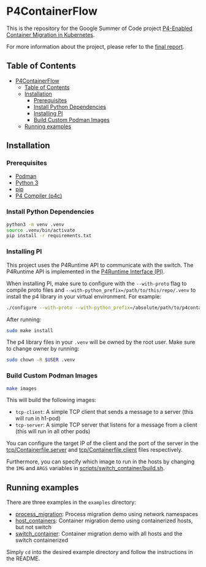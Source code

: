 # P4ContainerFlow

This is the repository for the Google Summer of Code project [P4-Enabled Container Migration in Kubernetes](https://summerofcode.withgoogle.com/programs/2024/projects/sYbpOJhD).

For more information about the project, please refer to the [final report](REPORT.md).

## Table of Contents
- [P4ContainerFlow](#p4containerflow)
  - [Table of Contents](#table-of-contents)
  - [Installation](#installation)
    - [Prerequisites](#prerequisites)
    - [Install Python Dependencies](#install-python-dependencies)
    - [Installing PI](#installing-pi)
    - [Build Custom Podman Images](#build-custom-podman-images)
  - [Running examples](#running-examples)


## Installation

### Prerequisites
- [Podman](https://podman.io/docs/installation)
- [Python 3](https://www.python.org/downloads/)
- [pip](https://pip.pypa.io/en/stable/installation/)
- [P4 Compiler (p4c)](https://github.com/p4lang/p4c)

### Install Python Dependencies
```bash
python3 -m venv .venv
source .venv/bin/activate
pip install -r requirements.txt
```

### Installing PI
This project uses the P4Runtime API to communicate with the switch. The P4Runtime API is implemented in the [P4Runtime Interface (PI)](https://github.com/p4lang/PI).

When installing PI, make sure to configure with the `--with-proto` flag to compile proto files and `--with-python_prefix=/path/to/this/repo/.venv` to install the p4 library in your virtual environment. For example:
```bash
./configure --with-proto --with-python_prefix=/absolute/path/to/p4containerflow/.venv
```
After running:
```bash
sudo make install
```
The p4 library files in your `.venv` will be owned by the root user. Make sure to change owner by running:
```bash
sudo chown -R $USER .venv
``` 

### Build Custom Podman Images
```bash
make images
```
This will build the following images:
- `tcp-client`: A simple TCP client that sends a message to a server (this will run in h1-pod)
- `tcp-server`: A simple TCP server that listens for a message from a client (this will run in all other pods)

You can configure the target IP of the client and the port of the server in the [tcp/Containerfile.server](tcp/Containerfile.server) and [tcp/Containerfile.client](tcp/Containerfile.client) files respectively.

Furthermore, you can specify which image to run in the hosts by changing the `IMG` and `ARGS` variables in [scripts/switch_container/build.sh](scripts/switch_container/build.sh).

## Running examples
There are three examples in the `examples` directory:
- [process_migration](examples/process_migration): Process migration demo using network namespaces
- [host_containers](examples/host_containers): Container migration demo using containerized hosts, but not switch
- [switch_container](examples/switch_container): Container migration demo with all hosts and the switch containerized

Simply `cd` into the desired example directory and follow the instructions in the README.